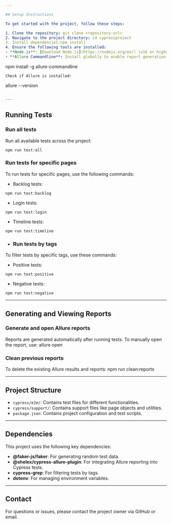 ```yaml
---

## Setup Instructions

To get started with the project, follow these steps:

1. Clone the repository: git clone <repository-url>
2. Navigate to the project directory: cd cypressproject 
3. Install dependencies:npm install
4. Ensure the following tools are installed:
- **Node.js**: [Download Node.js](https://nodejs.org/en/) (v16 or higher recommended).
- **Allure Commandline**: Install globally to enable report generation:
  ```
  npm install -g allure-commandline
  ```
  Check if Allure is installed:
  ```
  allure --version
  ```

---
```


## Running Tests

### Run all tests
Run all available tests across the project:
 ```
npm run test:all
  ```
### Run tests for specific pages
To run tests for specific pages, use the following commands:

- Backlog tests:
```
npm run test:backlog
```
- Login tests: 
```
npm run test:login
```
- Timeline tests:
```
npm run test:timeline
```
- ### Run tests by tags
To filter tests by specific tags, use these commands:

- Positive tests:
 ```
npm run test:positive
```
- Negative tests:
```
npm run test:negative
```
---

## Generating and Viewing Reports

### Generate and open Allure reports
Reports are generated automatically after running tests. To manually open the report, use:
allure open

### Clean previous reports
To delete the existing Allure results and reports:
npm run clean:reports

---

## Project Structure

- `cypress/e2e/`: Contains test files for different functionalities.
- `cypress/support/`: Contains support files like page objects and utilities.
- `package.json`: Contains project configuration and test scripts.

---

## Dependencies

This project uses the following key dependencies:

- **@faker-js/faker**: For generating random test data.
- **@shelex/cypress-allure-plugin**: For integrating Allure reporting into Cypress tests.
- **cypress-grep**: For filtering tests by tags.
- **dotenv**: For managing environment variables.

---

## Contact

For questions or issues, please contact the project owner via GitHub or email.
